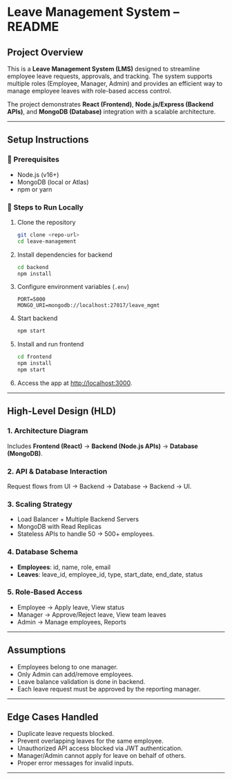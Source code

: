 # Leave Management System – README

## Project Overview

This is a **Leave Management System (LMS)** designed to streamline employee leave requests, approvals, and tracking. The system supports multiple roles (Employee, Manager, Admin) and provides an efficient way to manage employee leaves with role-based access control.

The project demonstrates **React (Frontend)**, **Node.js/Express (Backend APIs)**, and **MongoDB (Database)** integration with a scalable architecture.

---

## Setup Instructions

### 🔹 Prerequisites

- Node.js (v16+)
- MongoDB (local or Atlas)
- npm or yarn

### 🔹 Steps to Run Locally

1. Clone the repository

   ```bash
   git clone <repo-url>
   cd leave-management
   ```

2. Install dependencies for backend

   ```bash
   cd backend
   npm install
   ```

3. Configure environment variables (`.env`)

   ```env
   PORT=5000
   MONGO_URI=mongodb://localhost:27017/leave_mgmt
   ```

4. Start backend

   ```bash
   npm start
   ```

5. Install and run frontend

   ```bash
   cd frontend
   npm install
   npm start
   ```

6. Access the app at [http://localhost:3000](http://localhost:3000).

---

## High-Level Design (HLD)

### 1. Architecture Diagram

Includes **Frontend (React)** → **Backend (Node.js APIs)** → **Database (MongoDB)**.

### 2. API & Database Interaction

Request flows from UI → Backend → Database → Backend → UI.

### 3. Scaling Strategy

- Load Balancer + Multiple Backend Servers
- MongoDB with Read Replicas
- Stateless APIs to handle 50 → 500+ employees.

### 4. Database Schema

- **Employees**: id, name, role, email
- **Leaves**: leave_id, employee_id, type, start_date, end_date, status

### 5. Role-Based Access

- Employee → Apply leave, View status
- Manager → Approve/Reject leave, View team leaves
- Admin → Manage employees, Reports

---

## Assumptions

- Employees belong to one manager.
- Only Admin can add/remove employees.
- Leave balance validation is done in backend.
- Each leave request must be approved by the reporting manager.

---

## Edge Cases Handled

- Duplicate leave requests blocked.
- Prevent overlapping leaves for the same employee.
- Unauthorized API access blocked via JWT authentication.
- Manager/Admin cannot apply for leave on behalf of others.
- Proper error messages for invalid inputs.

---
